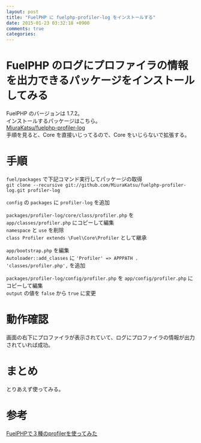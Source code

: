 ```yaml
---
layout: post
title: "FuelPHP に fuelphp-profiler-log をインストールする"
date: 2015-01-23 03:32:18 +0900
comments: true
categories: 
---
```


FuelPHP のログにプロファイラの情報を出力できるパッケージをインストールしてみる
====
FuelPHP のバージョンは 1.7.2。  
インストールするパッケージはこちら。  
[MiuraKatsu/fuelphp-profiler-log](https://github.com/MiuraKatsu/fuelphp-profiler-log)  
手順を見ると、Core を直接いじってるので、Core をいじらないで拡張する。

手順
====
`fuel/packages` で下記コマンド実行してパッケージの取得  
`git clone --recursive git://github.com/MiuraKatsu/fuelphp-profiler-log.git profiler-log`

`config` の `packages` に `profiler-log` を追加

`packages/profiler-log/core/class/profiler.php` を `app/classes/profiler.php` にコピーして編集  
`namespace` と `use` を削除  
`class Profiler extends \Fuel\Core\Profiler` として継承

`app/bootstrap.php` を編集  
`Autoloader::add_classes` に `'Profiler' => APPPATH . 'classes/profiler.php',` を追加

`packages/profiler-log/config/profiler.php` を `app/config/profiler.php` にコピーして編集  
`output` の値を `false` から `true` に変更

動作確認
====
画面の右下にプロファイラが表示されていて、ログにプロファイラの情報が出力されていれば成功。

まとめ
====
とりあえず使ってみる。

参考
====
[FuelPHPで３種のprofilerを使ってみた](http://www.slideshare.net/MiuraKatsu/ss-26186401)
